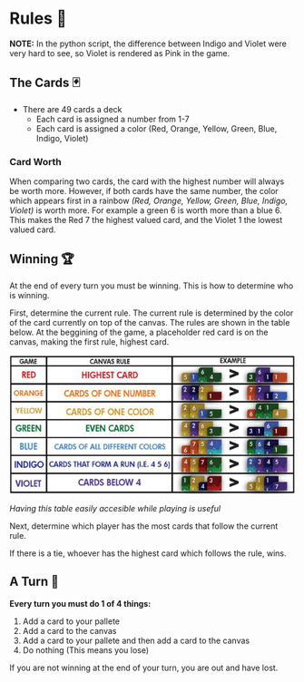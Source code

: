 # Rules 📖
**NOTE:** In the python script, the difference between Indigo and Violet were very hard to see, so Violet is rendered as Pink in the game.
## The Cards 🃏
- There are 49 cards a deck
	- Each card is assigned a number from 1-7
	- Each card is assigned a color (Red, Orange, Yellow, Green, Blue, Indigo, Violet)

### Card Worth

When comparing two cards, the card with the highest number will always be worth more. However, if both cards have the same number, the color which appears first in a rainbow *(Red, Orange, Yellow, Green, Blue, Indigo, Violet)* is worth more. For example a green 6 is worth more than a blue 6. This makes the Red 7 the highest valued card, and the Violet 1 the lowest valued card.

## Winning 🏆
At the end of every turn you must be winning. This is how to determine who is winning.

First, determine the current rule. The current rule is determined by the color of the card currently on top of the canvas. The rules are shown in the table below. At the beggining of the game, a placeholder red card is on the canvas, making the first rule, highest card.

![rules](images/rules.png)

*Having this table easily accesible while playing is useful*

Next, determine which player has the most cards that follow the current rule.

If there is a tie, whoever has the highest card which follows the rule, wins.


## A Turn 🔁
**Every turn you must do 1 of 4 things:**

1. Add a card to your pallete
2. Add a card to the canvas
3. Add a card to your pallete and then add a card to the canvas
4. Do nothing (This means you lose) 

If you are not winning at the end of your turn, you are out and have lost.
